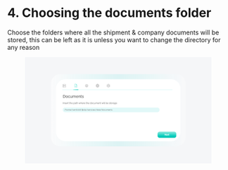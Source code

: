 # 4. Choosing the documents folder

Choose the folders where all the shipment & company documents will be stored, this can be left as it is unless you want to change the directory for any reason

<figure><img src="../../.gitbook/assets/image (1).png" alt=""><figcaption></figcaption></figure>
